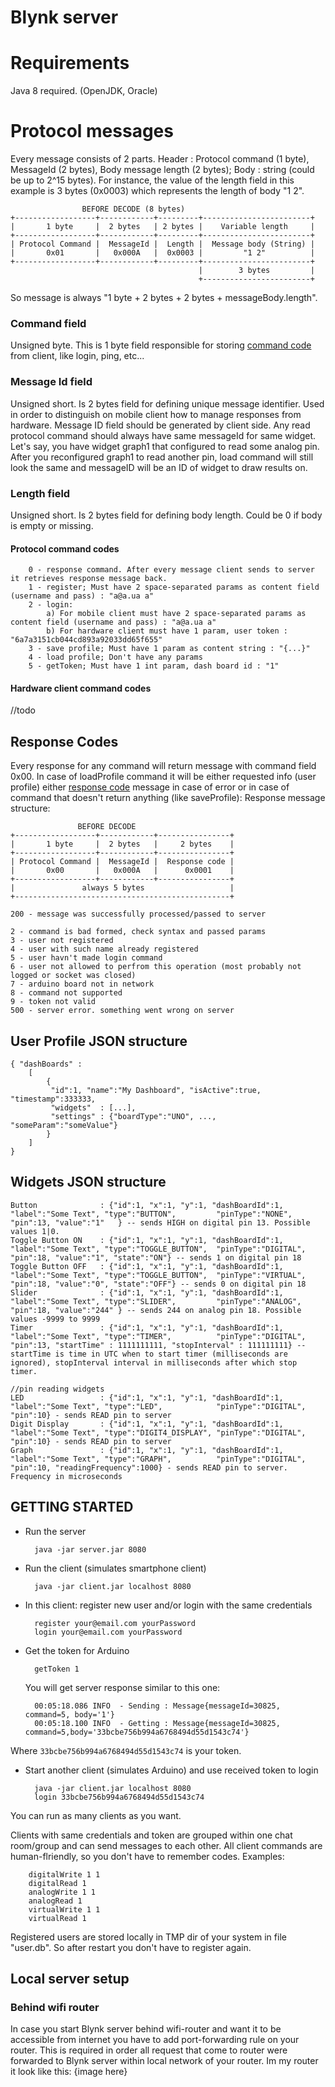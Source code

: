 # Blynk server

# Requirements
Java 8 required. (OpenJDK, Oracle)

# Protocol messages

Every message consists of 2 parts.
Header : Protocol command (1 byte), MessageId (2 bytes), Body message length (2 bytes);
Body : string (could be up to 2^15 bytes).
For instance, the value of the length field in this example is 3 bytes (0x0003) which represents the length of body "1 2".

	            	BEFORE DECODE (8 bytes)
	+------------------+------------+---------+------------------------+
	|       1 byte     |  2 bytes   | 2 bytes |    Variable length     |
	+------------------+------------+---------+------------------------+
	| Protocol Command |  MessageId |  Length |  Message body (String) |
	|       0x01       |   0x000A   |  0x0003 |         "1 2"          |
	+------------------+------------+---------+------------------------+
	                                          |        3 bytes         |
    	                                      +------------------------+

So message is always "1 byte + 2 bytes + 2 bytes + messageBody.length".

### Command field
Unsigned byte.
This is 1 byte field responsible for storing [command code](https://github.com/doom369/arduino-server/blob/master/common/src/main/java/com/ddumanskiy/arduino/common/enums/Command.java) from client, like login, ping, etc...

### Message Id field
Unsigned short.
Is 2 bytes field for defining unique message identifier. Used in order to distinguish on mobile client how to manage responses from hardware. Message ID field should be generated by client side.
Any read protocol command should always have same messageId for same widget. Let's say, you have widget graph1 that configured to read some analog pin.
After you reconfigured graph1 to read another pin, load command will still look the same and messageID will be an ID of widget to draw results on.

### Length field
Unsigned short.
Is 2 bytes field for defining body length. Could be 0 if body is empty or missing.



#### Protocol command codes

		0 - response command. After every message client sends to server it retrieves response message back.
        1 - register; Must have 2 space-separated params as content field (username and pass) : "a@a.ua a"
        2 - login:
            a) For mobile client must have 2 space-separated params as content field (username and pass) : "a@a.ua a"
            b) For hardware client must have 1 param, user token : "6a7a3151cb044cd893a92033dd65f655"
        3 - save profile; Must have 1 param as content string : "{...}"
        4 - load profile; Don't have any params
        5 - getToken; Must have 1 int param, dash board id : "1"


#### Hardware client command codes
//todo


## Response Codes
Every response for any command will return message with command field 0x00. In case of loadProfile command it will be either requested info (user profile) either [response code](https://bitbucket.org/theblynk/blynk-server/src/a3861b0e9bcb9823bbb6dd2722500c55e197bbe6/common/src/main/java/cc/blynk/common/enums/Command.java?at=master) message in case of error or in case of command that doesn't return anything (like saveProfile):
Response message structure:

	    	       BEFORE DECODE
	+------------------+------------+----------------+
	|       1 byte     |  2 bytes   |     2 bytes    |
	+------------------+------------+----------------+
	| Protocol Command |  MessageId |  Response code |
	|       0x00       |   0x000A   |      0x0001    |
	+------------------+------------+----------------+
	|               always 5 bytes                   |
	+------------------------------------------------+

    200 - message was successfully processed/passed to server
    
    2 - command is bad formed, check syntax and passed params
    3 - user not registered
    4 - user with such name already registered
    5 - user havn't made login command
    6 - user not allowed to perfrom this operation (most probably not logged or socket was closed)
    7 - arduino board not in network
    8 - command not supported
    9 - token not valid
    500 - server error. something went wrong on server

## User Profile JSON structure
	{ "dashBoards" : 
		[ 
			{
			 "id":1, "name":"My Dashboard", "isActive":true, "timestamp":333333,
			 "widgets"  : [...], 
			 "settings" : {"boardType":"UNO", ..., "someParam":"someValue"}
			}
		]
	}

## Widgets JSON structure

	Button				: {"id":1, "x":1, "y":1, "dashBoardId":1, "label":"Some Text", "type":"BUTTON",         "pinType":"NONE", "pin":13, "value":"1"   } -- sends HIGH on digital pin 13. Possible values 1|0.
	Toggle Button ON	: {"id":1, "x":1, "y":1, "dashBoardId":1, "label":"Some Text", "type":"TOGGLE_BUTTON",  "pinType":"DIGITAL", "pin":18, "value":"1", "state":"ON"} -- sends 1 on digital pin 18
	Toggle Button OFF	: {"id":1, "x":1, "y":1, "dashBoardId":1, "label":"Some Text", "type":"TOGGLE_BUTTON",  "pinType":"VIRTUAL", "pin":18, "value":"0", "state":"OFF"} -- sends 0 on digital pin 18
	Slider				: {"id":1, "x":1, "y":1, "dashBoardId":1, "label":"Some Text", "type":"SLIDER",         "pinType":"ANALOG",  "pin":18, "value":"244" } -- sends 244 on analog pin 18. Possible values -9999 to 9999
	Timer				: {"id":1, "x":1, "y":1, "dashBoardId":1, "label":"Some Text", "type":"TIMER",          "pinType":"DIGITAL", "pin":13, "startTime" : 1111111111, "stopInterval" : 111111111} -- startTime is time in UTC when to start timer (milliseconds are ignored), stopInterval interval in milliseconds after which stop timer.

	//pin reading widgets
	LED					: {"id":1, "x":1, "y":1, "dashBoardId":1, "label":"Some Text", "type":"LED",            "pinType":"DIGITAL", "pin":10} - sends READ pin to server
	Digit Display		: {"id":1, "x":1, "y":1, "dashBoardId":1, "label":"Some Text", "type":"DIGIT4_DISPLAY", "pinType":"DIGITAL", "pin":10} - sends READ pin to server
	Graph				: {"id":1, "x":1, "y":1, "dashBoardId":1, "label":"Some Text", "type":"GRAPH",          "pinType":"DIGITAL", "pin":10, "readingFrequency":1000} - sends READ pin to server. Frequency in microseconds

## GETTING STARTED

+ Run the server

        java -jar server.jar 8080
+ Run the client (simulates smartphone client)

        java -jar client.jar localhost 8080

+ In this client: register new user and/or login with the same credentials

        register your@email.com yourPassword
        login your@email.com yourPassword

+ Get the token for Arduino

        getToken 1

   	You will get server response similar to this one:

    	00:05:18.086 INFO  - Sending : Message{messageId=30825, command=5, body='1'}
    	00:05:18.100 INFO  - Getting : Message{messageId=30825, command=5,body='33bcbe756b994a6768494d55d1543c74'}
Where `33bcbe756b994a6768494d55d1543c74` is your token.

+ Start another client (simulates Arduino) and use received token to login

    	java -jar client.jar localhost 8080
    	login 33bcbe756b994a6768494d55d1543c74
   

You can run as many clients as you want.

Clients with same credentials and token are grouped within one chat room/group and can send messages to each other.
All client commands are human-flriendly, so you don't have to remember codes. Examples:

    	digitalWrite 1 1
    	digitalRead 1
    	analogWrite 1 1
    	analogRead 1
    	virtualWrite 1 1
    	virtualRead 1

Registered users are stored locally in TMP dir of your system in file "user.db". So after restart you don't have to register again.


## Local server setup

### Behind wifi router
In case you start Blynk server behind wifi-router and want it to be accessible from internet you have to add port-forwarding rule
on your router. This is required in order all request that come to router were forwarded to Blynk server within local network of your router.
Im my router it look like this: {image here}
